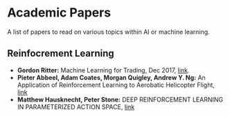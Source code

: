 # Academic Papers

A list of papers to read on various topics within AI or machine learning.

## Reinfocrement Learning

* **Gordon Ritter:** Machine Learning for Trading, Dec 2017, [link](https://papers.ssrn.com/sol3/papers.cfm?abstract_id=3015609).
* **Pieter Abbeel, Adam Coates, Morgan Quigley, Andrew Y. Ng:** An Application of Reinforcement Learning to
Aerobatic Helicopter Flight, [link](http://papers.nips.cc/paper/3151-an-application-of-reinforcement-learning-to-aerobatic-helicopter-flight.pdf)
* **Matthew Hausknecht, Peter Stone:** DEEP REINFORCEMENT LEARNING IN PARAMETERIZED ACTION SPACE, [link](https://arxiv.org/pdf/1511.04143.pdf)

